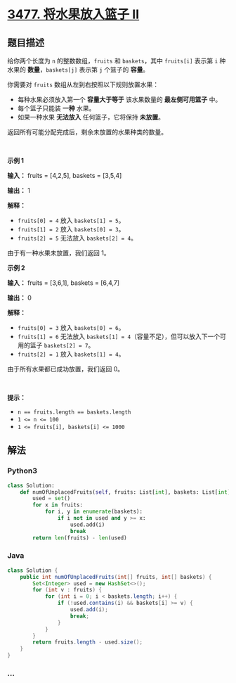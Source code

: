 # [3477. 将水果放入篮子 II](https://leetcode.cn/problems/fruits-into-baskets-ii)

## 题目描述

<!-- 这里写题目描述 -->

<p>给你两个长度为 <code>n</code>&nbsp;的整数数组，<code>fruits</code> 和 <code>baskets</code>，其中 <code>fruits[i]</code> 表示第 <code>i</code>&nbsp;种水果的 <strong>数量</strong>，<code>baskets[j]</code> 表示第 <code>j</code>&nbsp;个篮子的 <strong>容量</strong>。</p>

<p>你需要对 <code>fruits</code> 数组从左到右按照以下规则放置水果：</p>

<ul>
	<li>每种水果必须放入第一个 <strong>容量大于等于</strong> 该水果数量的 <strong>最左侧可用篮子</strong> 中。</li>
	<li>每个篮子只能装 <b>一种</b> 水果。</li>
	<li>如果一种水果 <b>无法放入</b> 任何篮子，它将保持 <b>未放置</b>。</li>
</ul>

<p>返回所有可能分配完成后，剩余未放置的水果种类的数量。</p>

<p>&nbsp;</p>

<p><strong class="example">示例 1</strong></p>

<div class="example-block">
<p><strong>输入：</strong> <span class="example-io">fruits = [4,2,5], baskets = [3,5,4]</span></p>

<p><strong>输出：</strong> <span class="example-io">1</span></p>

<p><strong>解释：</strong></p>

<ul>
	<li><code>fruits[0] = 4</code> 放入 <code>baskets[1] = 5</code>。</li>
	<li><code>fruits[1] = 2</code> 放入 <code>baskets[0] = 3</code>。</li>
	<li><code>fruits[2] = 5</code> 无法放入 <code>baskets[2] = 4</code>。</li>
</ul>

<p>由于有一种水果未放置，我们返回 1。</p>
</div>

<p><strong class="example">示例 2</strong></p>

<div class="example-block">
<p><strong>输入：</strong> <span class="example-io">fruits = [3,6,1], baskets = [6,4,7]</span></p>

<p><strong>输出：</strong> <span class="example-io">0</span></p>

<p><strong>解释：</strong></p>

<ul>
	<li><code>fruits[0] = 3</code> 放入 <code>baskets[0] = 6</code>。</li>
	<li><code>fruits[1] = 6</code> 无法放入 <code>baskets[1] = 4</code>（容量不足），但可以放入下一个可用的篮子 <code>baskets[2] = 7</code>。</li>
	<li><code>fruits[2] = 1</code> 放入 <code>baskets[1] = 4</code>。</li>
</ul>

<p>由于所有水果都已成功放置，我们返回 0。</p>
</div>

<p>&nbsp;</p>

<p><b>提示：</b></p>

<ul>
	<li><code>n == fruits.length == baskets.length</code></li>
	<li><code>1 &lt;= n &lt;= 100</code></li>
	<li><code>1 &lt;= fruits[i], baskets[i] &lt;= 1000</code></li>
</ul>


## 解法

<!-- 这里可写通用的实现逻辑 -->

<!-- tabs:start -->

### **Python3**

<!-- 这里可写当前语言的特殊实现逻辑 -->

```python
class Solution:
    def numOfUnplacedFruits(self, fruits: List[int], baskets: List[int]) -> int:
        used = set()
        for x in fruits:
            for i, y in enumerate(baskets):
                if i not in used and y >= x:
                    used.add(i)
                    break
        return len(fruits) - len(used)
```

### **Java**

<!-- 这里可写当前语言的特殊实现逻辑 -->

```java
class Solution {
    public int numOfUnplacedFruits(int[] fruits, int[] baskets) {
        Set<Integer> used = new HashSet<>();
        for (int v : fruits) {
            for (int i = 0; i < baskets.length; i++) {
                if (!used.contains(i) && baskets[i] >= v) {
                    used.add(i);
                    break;
                }
            }
        }
        return fruits.length - used.size();
    }
}
```

### **...**

```

```

<!-- tabs:end -->
